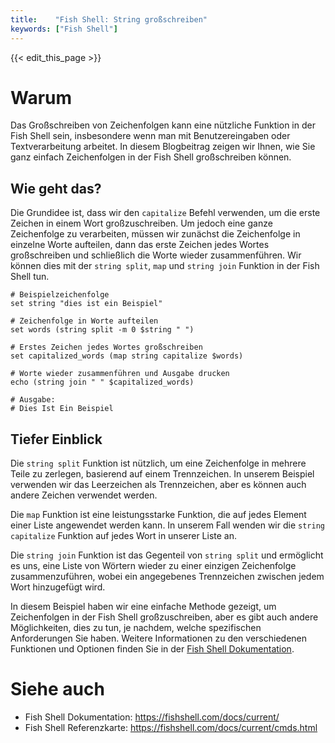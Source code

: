 ```yaml
---
title:    "Fish Shell: String großschreiben"
keywords: ["Fish Shell"]
---
```


{{< edit_this_page >}}

# Warum
Das Großschreiben von Zeichenfolgen kann eine nützliche Funktion in der Fish Shell sein, insbesondere wenn man mit Benutzereingaben oder Textverarbeitung arbeitet. In diesem Blogbeitrag zeigen wir Ihnen, wie Sie ganz einfach Zeichenfolgen in der Fish Shell großschreiben können.

## Wie geht das?
Die Grundidee ist, dass wir den `capitalize` Befehl verwenden, um die erste Zeichen in einem Wort großzuschreiben. Um jedoch eine ganze Zeichenfolge zu verarbeiten, müssen wir zunächst die Zeichenfolge in einzelne Worte aufteilen, dann das erste Zeichen jedes Wortes großschreiben und schließlich die Worte wieder zusammenführen. Wir können dies mit der `string split`, `map` und `string join` Funktion in der Fish Shell tun.

```Fish Shell
# Beispielzeichenfolge
set string "dies ist ein Beispiel"

# Zeichenfolge in Worte aufteilen
set words (string split -m 0 $string " ")

# Erstes Zeichen jedes Wortes großschreiben
set capitalized_words (map string capitalize $words)

# Worte wieder zusammenführen und Ausgabe drucken
echo (string join " " $capitalized_words)

# Ausgabe:
# Dies Ist Ein Beispiel
```

## Tiefer Einblick
Die `string split` Funktion ist nützlich, um eine Zeichenfolge in mehrere Teile zu zerlegen, basierend auf einem Trennzeichen. In unserem Beispiel verwenden wir das Leerzeichen als Trennzeichen, aber es können auch andere Zeichen verwendet werden.

Die `map` Funktion ist eine leistungsstarke Funktion, die auf jedes Element einer Liste angewendet werden kann. In unserem Fall wenden wir die `string capitalize` Funktion auf jedes Wort in unserer Liste an.

Die `string join` Funktion ist das Gegenteil von `string split` und ermöglicht es uns, eine Liste von Wörtern wieder zu einer einzigen Zeichenfolge zusammenzuführen, wobei ein angegebenes Trennzeichen zwischen jedem Wort hinzugefügt wird.

In diesem Beispiel haben wir eine einfache Methode gezeigt, um Zeichenfolgen in der Fish Shell großzuschreiben, aber es gibt auch andere Möglichkeiten, dies zu tun, je nachdem, welche spezifischen Anforderungen Sie haben. Weitere Informationen zu den verschiedenen Funktionen und Optionen finden Sie in der [Fish Shell Dokumentation](https://fishshell.com/docs/current/).

# Siehe auch
- Fish Shell Dokumentation: https://fishshell.com/docs/current/
- Fish Shell Referenzkarte: https://fishshell.com/docs/current/cmds.html